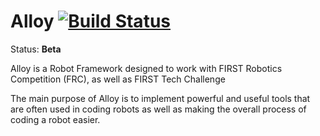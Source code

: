 # Alloy  [![Build Status](https://travis-ci.com/GarrettBurroughs/Alloy.svg?token=DBuvbHLxUBwdEunuddmo&branch=master)](https://travis-ci.com/GarrettBurroughs/Alloy)

Status: **Beta**


Alloy is a Robot Framework designed to work with FIRST Robotics Competition (FRC), as well as FIRST Tech Challenge

The main purpose of Alloy is to implement powerful and useful  tools that are often used in coding robots as well 
as making the overall process of coding a robot easier.
